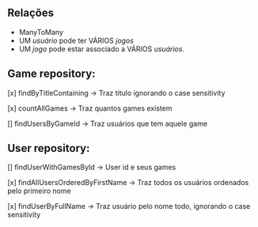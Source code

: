 ## Relações

- ManyToMany
- UM _usuário_ pode ter VÁRIOS _jogos_
- UM _jogo_ pode estar associado a VÁRIOS _usuários_.

## Game repository:

[x] findByTitleContaining -> Traz titulo ignorando o case sensitivity

[x] countAllGames -> Traz quantos games existem

[] findUsersByGameId -> Traz usuários que tem aquele game

## User repository:

[] findUserWithGamesById -> User id e seus games

[x] findAllUsersOrderedByFirstName -> Traz todos os usuários ordenados pelo primeiro nome

[x] findUserByFullName -> Traz usuário pelo nome todo, ignorando o case sensitivity
